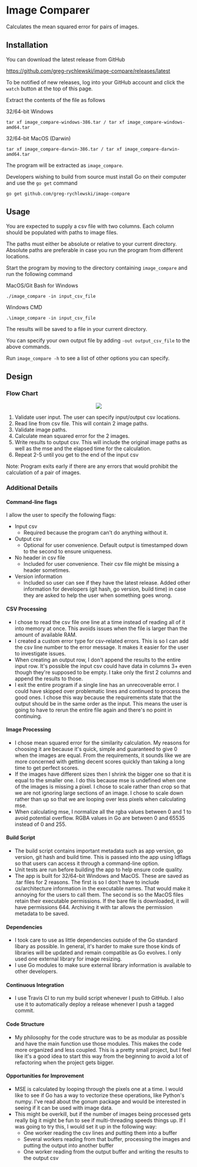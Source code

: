 # Image Comparer

Calculates the mean squared error for pairs of images.

## Installation

You can download the latest release from GitHub

https://github.com/greg-rychlewski/image-compare/releases/latest

To be notified of new releases, log into your GitHub account and click the `watch` button at the top of this page.

Extract the contents of the file as follows

32/64-bit Windows

    tar xf image_compare-windows-386.tar / tar xf image_compare-windows-amd64.tar

32/64-bit MacOS (Darwin)

    tar xf image_compare-darwin-386.tar / tar xf image_compare-darwin-amd64.tar

The program will be extracted as `image_compare`.

Developers wishing to build from source must install Go on their computer and use the `go get` command
  
    go get github.com/greg-rychlewski/image-compare
  
## Usage

You are expected to supply a csv file with two columns. Each column should be populated with paths to image files. 

The paths must either be absolute or relative to your current directory. Absolute paths are preferable in case you run the program from different locations.

Start the program by moving to the directory containing `image_compare` and run the following command

MacOS/Git Bash for Windows

    ./image_compare -in input_csv_file
    
Windows CMD
 
    .\image_compare -in input_csv_file
 
The results will be saved to a file in your current directory. 

You can specify your own output file by adding `-out output_csv_file` to the above commands.

Run `image_compare -h` to see a list of other options you can specify.

## Design 

### Flow Chart

<p align="center"> 
<img src="https://github.com/greg-rychlewski/image-compare/blob/master/_testdata/images/flowchart.png">
</p>

1. Validate user input. The user can specify input/output csv locations.
2. Read line from csv file. This will contain 2 image paths.
3. Validate image paths.
4. Calculate mean squared error for the 2 images.
5. Write results to output csv. This will include the original image paths as well as the mse and the elapsed time for the calculation.
6. Repeat 2-5 until you get to the end of the input csv

Note: Program exits early if there are any errors that would prohibit the calculation of a pair of images.

### Additional Details
 
#### Command-line flags
 
I allow the user to specify the following flags:
- Input csv
  - Required because the program can't do anything without it.
- Output csv
  - Optional for user convenience. Default output is timestamped down to the second to ensure uniqueness.
- No header in csv file
  - Included for user convenience. Their csv file might be missing a header sometimes.
- Version information
  - Included so user can see if they have the latest release. Added other information for developers (git hash, go version, build time) in case they are asked to help the user when something goes wrong.

#### CSV Processing

- I chose to read the csv file one line at a time instead of reading all of it into memory at once. This avoids issues when the file is larger than the amount of available RAM.
- I created a custom error type for csv-related errors. This is so I can add the csv line number to the error message. It makes it easier for the user to investigate issues.
- When creating an output row, I don't append the results to the entire input row. It's possible the input csv could have data in columns 3+ even though they're supposed to be empty. I take only the first 2 columns and append the results to those.
- I exit the entire program if a single line has an unrecoverable error. I could have skipped over problematic lines and continued to process the good ones. I chose this way because the requirements state that the output should be in the same order as the input. This means the user is going to have to rerun the entire file again and there's no point in continuing.

#### Image Processing

- I chose mean squared error for the similarity calculation. My reasons for choosing it are because it's quick, simple and guaranteed to give 0 when the images are equal. From the requirements, it sounds like we are more concerned with getting decent scores quickly than taking a long time to get perfect scores.
- If the images have different sizes then I shrink the bigger one so that it is equal to the smaller one. I do this because mse is undefined when one of the images is missing a pixel. I chose to scale rather than crop so that we are not ignoring large sections of an image. I chose to scale down rather than up so that we are looping over less pixels when calculating mse. 
- When calculating mse, I normalize all the rgba values between 0 and 1 to avoid potential overflow. RGBA values in Go are between 0 and 65535 instead of 0 and 255.

#### Build Script

- The build script contains important metadata such as app version, go version, git hash and build time. This is passed into the app using ldflags so that users can access it through a command-line option.
- Unit tests are run before building the app to help ensure code quality.
- The app is built for 32/64-bit Windows and MacOS. These are saved as .tar files for 2 reasons. The first is so I don't have to include os/architecture information in the executable names. That would make it annoying for the users to call them. The second is so the MacOS files retain their executable permissions. If the bare file is downloaded, it will have permissions 644. Archiving it with tar allows the permission metadata to be saved.

#### Dependencies

- I took care to use as little dependencies outside of the Go standard libary as possible. In general, it's harder to make sure those kinds of libraries will be updated and remain compatible as Go evolves. I only used one external library for image resizing.
- I use Go modules to make sure external library information is available to other developers.

#### Continuous Integration

- I use Travis CI to run my build script whenever I push to GitHub. I also use it to automatically deploy a release whenever I push a tagged commit.

#### Code Structure

- My philosophy for the code structure was to be as modular as possible and have the main function use those modules. This makes the code more organized and less coupled. This is a pretty small project, but I feel like it's a good idea to start this way from the beginning to avoid a lot of refactoring when the project gets bigger.

#### Opportunities for Improvement

- MSE is calculated by looping through the pixels one at a time. I would like to see if Go has a way to vectorize these operations, like Python's numpy. I've read about the gonum package and would be interested in seeing if it can be used with image data.
- This might be overkill, but if the number of images being processed gets really big it might be fun to see if multi-threading speeds things up. If I was going to try this, I would set it up in the following way:
  - One worker reading the csv lines and putting them into a buffer
  - Several workers reading from that buffer, processing the images and putting the output into another buffer
  - One worker reading from the output buffer and writing the results to the output csv
